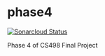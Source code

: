 # phase4


[![Sonarcloud Status](https://sonarcloud.io/api/project_badges/measure?project=phase4&metric=bugs)](https://sonarcloud.io/dashboard?id=smsbert_phase4)

Phase 4 of CS498 Final Project

